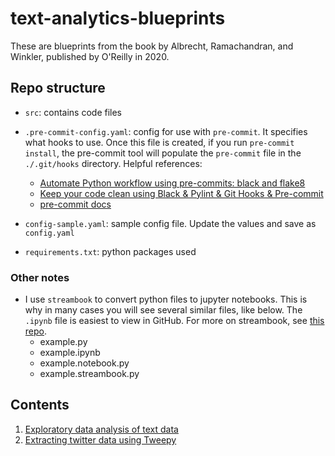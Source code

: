 # text-analytics-blueprints
These are blueprints from the book by Albrecht, Ramachandran, and Winkler, published by O'Reilly in 2020. 

## Repo structure 
- `src`: contains code files 
- `.pre-commit-config.yaml`: config for use with `pre-commit`. It specifies what hooks to use. 
  Once this file is created, if you run `pre-commit install`, the pre-commit tool will populate the 
  `pre-commit` file in the `./.git/hooks` directory. Helpful references: 
    - [Automate Python workflow using pre-commits: black and flake8](https://ljvmiranda921.github.io/notebook/2018/06/21/precommits-using-black-and-flake8/)
    - [Keep your code clean using Black & Pylint & Git Hooks & Pre-commit](https://towardsdatascience.com/keep-your-code-clean-using-black-pylint-git-hooks-pre-commit-baf6991f7376)
    - [pre-commit docs](https://pre-commit.com/#)
  
- `config-sample.yaml`: sample config file. Update the values and save as `config.yaml`
- `requirements.txt`: python packages used 

### Other notes 
- I use `streambook` to convert python files to jupyter notebooks. 
This is why in many cases you will see several similar files, like below. 
  The `.ipynb` file is easiest to view in GitHub. 
  For more on streambook, see [this repo](https://github.com/nayefahmad/streambook/blob/main/README.md). 
  - example.py 
  - example.ipynb  
  - example.notebook.py 
  - example.streambook.py 
  

## Contents
1. [Exploratory data analysis of text data](https://github.com/nayefahmad/text-analytics-blueprints/blob/main/src/exploratory-analysis-of-text-data.ipynb) 
1. [Extracting twitter data using Tweepy](https://github.com/nayefahmad/text-analytics-blueprints/blob/main/src/extracting-twitter-data.py)
